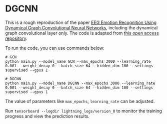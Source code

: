 # DGCNN

This is a rough reproduction of the paper [EEG Emotion Recognition Using Dynamical Graph Convolutional Neural Networks](https://ieeexplore.ieee.org/document/8320798/), including the dynamical graph convolutional layer only. The code is adapted from [this open access repository](https://github.com/lehaifeng/T-GCN/blob/master/T-GCN/T-GCN-PyTorch/README.md).

To run the code, you can use commands below:

```
# GCN
python main.py --model_name GCN --max_epochs 3000 --learning_rate 0.001 --weight_decay 0 --batch_size 64 --hidden_dim 100 --settings supervised --gpus 1

# DGCNN
python main.py --model_name DGCNN --max_epochs 3000 --learning_rate 0.001 --weight_decay 0 --batch_size 64 --hidden_dim 100 --settings supervised --gpus 1
```

The value of parameters like `max_epochs`, `learning_rate` can be adjusted.

Run `tensorboard --logdir lightning_logs/version_0` to monitor the training progress and view the prediction results.

